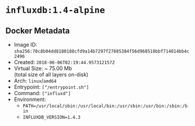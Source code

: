 # `influxdb:1.4-alpine`

## Docker Metadata

- Image ID: `sha256:70c8b04dd8180188cfd9a14b7297f27885384f56d968518bbf714014bb4c2496`
- Created: `2018-06-06T02:19:44.957312157Z`
- Virtual Size: ~ 75.00 Mb  
  (total size of all layers on-disk)
- Arch: `linux`/`amd64`
- Entrypoint: `["/entrypoint.sh"]`
- Command: `["influxd"]`
- Environment:
  - `PATH=/usr/local/sbin:/usr/local/bin:/usr/sbin:/usr/bin:/sbin:/bin`
  - `INFLUXDB_VERSION=1.4.3`
